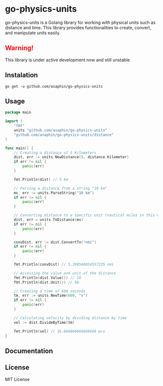 # go-physics-units
go-physics-units is a Golang library for working with physical units such as distance and time.
This library provides functionalities to create, convert, and manipulate units easily.

## <span style="color:red">Warning!</span>
This library is under active development now and still unstable

## Instalation

```shell
go get -u github.com/asaphin/go-physics-units
```

## Usage

```go
package main

import (
	"fmt"
	units "github.com/asaphin/go-physics-units"
	"github.com/asaphin/go-physics-units/distance"
)

func main() {
    // Creating a distance of 5 kilometers
    dist, err := units.NewDistance(5, distance.Kilometer)
    if err != nil {
        panic(err)
    }

    fmt.Println(dist) // 5 km

    // Parsing a distance from a string "10 km"
    ms, err := units.ParseString("10 km")
    if err != nil {
        panic(err)
    }

    // Converting distance to a specific unit (nautical miles in this case)
    dist, err = units.ToDistance(ms)
    if err != nil {
        panic(err)
    }

    convDist, err := dist.ConvertTo("nmi")
    if err != nil {
        panic(err)
    }

    fmt.Println(convDist) // 5.399568034557235 nmi

    // Accessing the value and unit of the distance
    fmt.Println(dist.Value()) // 10
    fmt.Println(dist.Unit()) // km

    // Creating a time of 600 seconds
    tm, err := units.NewTime(600, "s")
    if err != nil {
        panic(err)
    }

    // Calculating velocity by dividing distance by time
    vel := dist.DivideByTime(tm)

    fmt.Println(vel) // 16.666666666666668 m/s
}
```

## Documentation

## License

MIT License